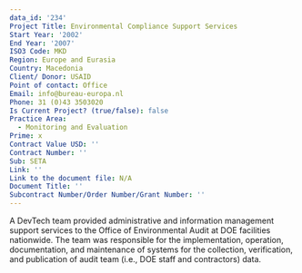 ```yaml
---
data_id: '234'
Project Title: Environmental Compliance Support Services
Start Year: '2002'
End Year: '2007'
ISO3 Code: MKD
Region: Europe and Eurasia
Country: Macedonia
Client/ Donor: USAID
Point of contact: Office
Email: info@bureau-europa.nl
Phone: 31 (0)43 3503020
Is Current Project? (true/false): false
Practice Area:
  - Monitoring and Evaluation
Prime: x
Contract Value USD: ''
Contract Number: ''
Sub: SETA
Link: ''
Link to the document file: N/A
Document Title: ''
Subcontract Number/Order Number/Grant Number: ''
---
```


A DevTech team provided administrative and information management support services to the Office of Environmental Audit at DOE facilities nationwide. The team was responsible for the implementation, operation, documentation, and maintenance of systems for the collection, verification, and publication of audit team (i.e., DOE staff and contractors) data.